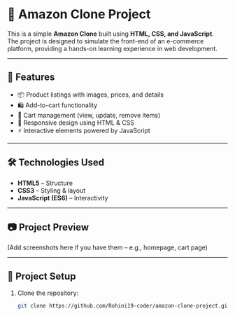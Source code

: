 # 🛒 Amazon Clone Project

This is a simple **Amazon Clone** built using **HTML, CSS, and JavaScript**.  
The project is designed to simulate the front-end of an e-commerce platform, providing a hands-on learning experience in web development.

---

## 🚀 Features
- 📦 Product listings with images, prices, and details  
- 🛍️ Add-to-cart functionality  
- 🛒 Cart management (view, update, remove items)  
- 🎨 Responsive design using HTML & CSS  
- ⚡ Interactive elements powered by JavaScript  

---

## 🛠️ Technologies Used
- **HTML5** – Structure  
- **CSS3** – Styling & layout  
- **JavaScript (ES6)** – Interactivity  

---

## 📷 Project Preview
(Add screenshots here if you have them – e.g., homepage, cart page)

---

## 📂 Project Setup
1. Clone the repository:
   ```bash
   git clone https://github.com/Rohini19-coder/amazon-clone-project.git
